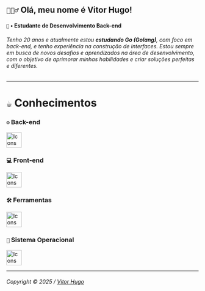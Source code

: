 <div>
  <h2><code>🙋🏽‍♂️</code> Olá, meu nome é Vitor Hugo!</h2>
  <h4><code>🧠</code> • Estudante de Desenvolvimento Back-end</h4>
</div>

###### Tenho 20 anos e atualmente estou **estudando Go (Golang)**, com foco em back-end, e tenho experiência na construção de interfaces. Estou sempre em busca de novos desafios e aprendizados na área de desenvolvimento, com o objetivo de aprimorar minhas habilidades e criar soluções perfeitas e diferentes.

---

<div>
  <h1><code>☕️</code> Conhecimentos</h1>
  <!-- Back-end -->
  <h3><code>⚙️</code> Back-end</h3>
  <img src="https://skillicons.dev/icons?i=lua,go&theme=dark" height="40" alt="Icons Back-end" />
  <!-- Back-end -->
  <h3><code>💻</code> Front-end</h3>
  <img src="https://skillicons.dev/icons?i=html,css,js,ts,react,vite,next,vue,sass&theme=dark" height="40" alt="Icons Back-end" />
  <!-- Ferramentas -->
  <h3><code>🛠️</code> Ferramentas</h3>
  <img src="https://skillicons.dev/icons?i=git,github,vscode,figma&theme=dark" height="40" alt="Icons Ferramentas" />
  <!-- Sistema Operacional -->
  <h3><code>🚀</code> Sistema Operacional</h3>
  <img src="https://skillicons.dev/icons?i=windows&theme=dark" height="40" alt="Icons Sistema Operacional" />
</div>

---

###### Copyright © 2025 / [Vitor Hugo](https://github.com/vittorrdev)
